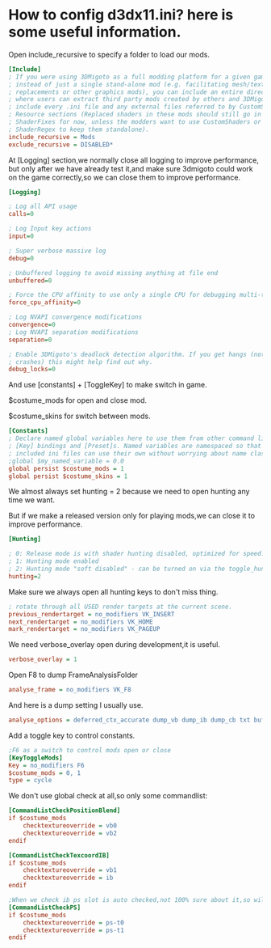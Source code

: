 # How to config d3dx11.ini? here is some useful information.
Open include_recursive to specify a folder to load our mods.
```ini
[Include]
; If you were using 3DMigoto as a full modding platform for a given game
; instead of just a single stand-alone mod (e.g. facilitating mesh/texture
; replacements or other graphics mods), you can include an entire directory
; where users can extract third party mods created by others and 3DMigoto will
; include every .ini file and any external files referred to by CustomShader /
; Resource sections (Replaced shaders in these mods should still go in
; ShaderFixes for now, unless the modders want to use CustomShaders or
; ShaderRegex to keep them standalone).
include_recursive = Mods
exclude_recursive = DISABLED*
```
At [Logging] section,we normally close all logging to improve performance,
but only after we have already test it,and make sure 3dmigoto could work
on the game correctly,so we can close them to improve performance.
```ini
[Logging]

; Log all API usage
calls=0

; Log Input key actions
input=0

; Super verbose massive log
debug=0

; Unbuffered logging to avoid missing anything at file end
unbuffered=0

; Force the CPU affinity to use only a single CPU for debugging multi-threaded
force_cpu_affinity=0

; Log NVAPI convergence modifications
convergence=0
; Log NVAPI separation modifications
separation=0

; Enable 3DMigoto's deadlock detection algorithm. If you get hangs (not
; crashes) this might help find out why.
debug_locks=0
```
And use [constants] + [ToggleKey] to make switch in game.

$costume_mods for open and close mod.

$costume_skins for switch between mods.
```ini
[Constants]
; Declare named global variables here to use them from other command lists,
; [Key] bindings and [Preset]s. Named variables are namespaced so that any
; included ini files can use their own without worrying about name clashes:
;global $my_named_variable = 0.0
global persist $costume_mods = 1
global persist $costume_skins = 1
```
We almost always set hunting = 2 because we need to open hunting any time we want.

But if we make a released version only for playing mods,we can close it to improve performance.
```ini
[Hunting]

; 0: Release mode is with shader hunting disabled, optimized for speed.
; 1: Hunting mode enabled
; 2: Hunting mode "soft disabled" - can be turned on via the toggle_hunting key
hunting=2
```
Make sure we always open all hunting keys to don't miss thing.
```ini
; rotate through all USED render targets at the current scene.
previous_rendertarget = no_modifiers VK_INSERT
next_rendertarget = no_modifiers VK_HOME
mark_rendertarget = no_modifiers VK_PAGEUP
```
We need verbose_overlay open during development,it is useful.
```ini
verbose_overlay = 1
```
Open F8 to dump FrameAnalysisFolder
```ini
analyse_frame = no_modifiers VK_F8
```
And here is a dump setting I usually use.
```ini
analyse_options = deferred_ctx_accurate dump_vb dump_ib dump_cb txt buf dump_tex dds jpg
```
Add a toggle key to control constants.
```ini
;F6 as a switch to control mods open or close
[KeyToggleMods]
Key = no_modifiers F6
$costume_mods = 0, 1
type = cycle
```
We don't use global check at all,so only some commandlist:
```ini
[CommandListCheckPositionBlend]
if $costume_mods
	checktextureoverride = vb0
	checktextureoverride = vb2
endif

[CommandListCheckTexcoordIB]
if $costume_mods
	checktextureoverride = vb1
	checktextureoverride = ib
endif

;When we check ib ps slot is auto checked,not 100% sure about it,so will keep this for test purpose.
[CommandListCheckPS]
if $costume_mods
	checktextureoverride = ps-t0
	checktextureoverride = ps-t1
endif
```